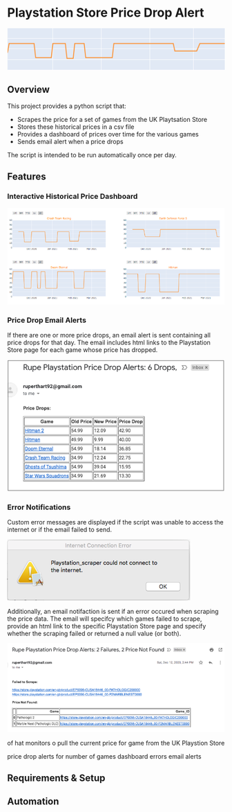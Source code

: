 # Playstation Store Price Drop Alert
![price drop graphic](https://github.com/rhart-rup/Playstation-Store-Price-Drop-Alert/blob/main/Graphics/Graph3.png?raw=true)

## Overview

This project provides a python script that: 
* Scrapes the price for a set of games from the UK Playtsation Store
* Stores these historical prices in a csv file
* Provides a dashboard of prices over time for the various games  
* Sends email alert when a price drops

The script is intended to be run automatically once per day. 

## Features

### Interactive Historical Price Dashboard

![](https://github.com/rhart-rup/Playstation-Store-Price-Drop-Alert/blob/main/Graphics/Example%20Dashboard.png)

### Price Drop Email Alerts

If there are one or more price drops, an email alert is sent containing all price drops for that day. The email includes html links to the Playstation Store page for each game whose price has dropped.

![](https://github.com/rhart-rup/Playstation-Store-Price-Drop-Alert/blob/main/Graphics/Example%20email%20notification.png)  

### Error Notifications

Custom error messages are displayed if the script was unable to access the internet or if the email failed to send. 

![](https://github.com/rhart-rup/Playstation-Store-Price-Drop-Alert/blob/main/Graphics/Example%20Error%20Message.png)

Additionally, an email notifaction is sent if an error occured when scraping the price data. The email will specifcy which games failed to scrape, provide an html link to the specific Playstation Store page and specify whether the scraping failed or returned a null value (or both).   

![](https://github.com/rhart-rup/Playstation-Store-Price-Drop-Alert/blob/main/Graphics/Failure%20Notification%20Email.png)


of hat monitors o pull the current price for  game from the UK Playstion Store

price drop alerts for number of games 
dashboard 
errors 
email alerts 

## Requirements & Setup
## Automation
